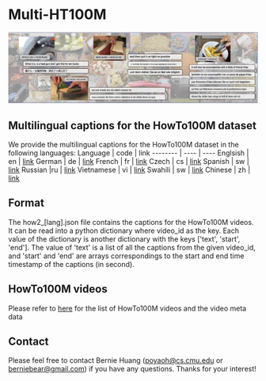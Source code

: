 # Multi-HT100M


![Multi-HT100M](resource/dataset_vis_.jpg)

## Multilingual captions for the HowTo100M dataset

We provide the multilingual captions for the HowTo100M dataset in the following languages:
Language | code | link
-------- | ---- | ----
Englsish | en | [link](http://stoned.is.cs.cmu.edu:8765/multi_ht100m/json/how2_en.json)
German | de | [link](http://stoned.is.cs.cmu.edu:8765/multi_ht100m/json/how2_de.json)
French | fr | [link](http://stoned.is.cs.cmu.edu:8765/multi_ht100m/json/how2_fr.json)
Czech | cs | [link](http://stoned.is.cs.cmu.edu:8765/multi_ht100m/json/how2_cs.json)
Spanish | sw | [link](http://stoned.is.cs.cmu.edu:8765/multi_ht100m/json/how2_es.json)
Russian |ru | [link](http://stoned.is.cs.cmu.edu:8765/multi_ht100m/json/how2_ru.json)
Vietnamese | vi | [link](http://stoned.is.cs.cmu.edu:8765/multi_ht100m/json/how2_vi.json)
Swahili | sw | [link](http://stoned.is.cs.cmu.edu:8765/multi_ht100m/json/how2_sw.json)
Chinese | zh | [link](http://stoned.is.cs.cmu.edu:8765/multi_ht100m/json/how2_zh.json)

## Format
The how2_[lang].json file contains the captions for the HowTo100M videos. It can be read into a python dictionary where video_id as the key. Each value of the dictionary is another dictionary with the keys ['text', 'start', 'end']. The value of 'text' is a list of all the captions from the given video_id, and 'start' and 'end' are arrays correspondings to the start and end time timestamp of the captions (in second).


## HowTo100M videos
Please refer to [here](https://github.com/antoine77340/howto100m) for the list of HowTo100M videos and the video meta data 

## Contact 
Please feel free to contact Bernie Huang (poyaoh@cs.cmu.edu or berniebear@gmail.com) if you have any questions. Thanks for your interest!
